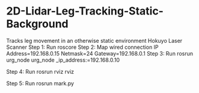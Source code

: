 # 2D-Lidar-Leg-Tracking-Static-Background
Tracks leg movement in an otherwise static environment
Hokuyo Laser Scanner
Step 1:
  Run roscore
Step 2:
  Map wired connection IP
  Address=192.168.0.15
  Netmask=24
  Gateway=192.168.0.1
Step 3:
Run rosrun urg_node urg_node _ip_address:=192.168.0.10

Step 4:
Run rosrun rviz rviz

Step 5:
Run rosrun <Workspace Location> mark.py
